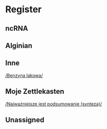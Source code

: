 # Register

## ncRNA

## Alginian

## Inne
[/Benzyna lakowa/](https://github.com/florekem/zet/tree/main/2021-06-28_18-59)

## Moje Zettlekasten
[/Najważniejsze jest podsumowanie (synteza)/](https://github.com/florekem/zet/tree/main/2021-06-26_14-23)

## Unassigned




